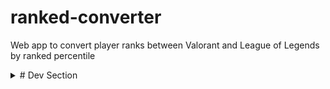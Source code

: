 # ranked-converter

Web app to convert player ranks between Valorant and League of Legends by ranked percentile

<details><summary># Dev Section</summary>

<details><summary>Create resource group:</summary>

    <code>az group create --name "ranked-converter-rg" --location "eastus"</code>

</details>

<details><summary>Create container app environment:</summary>

    <code>az containerapp env create --name "ranked-converter-env" --resource-group "ranked-converter-rg" --location "eastus"</code>

</details>

<details><summary>Create container app job for League data:</summary>

    <code>az containerapp job create --name "league-job" --resource-group "ranked-converter-rg" --environment "ranked-converter-env" --trigger-type "Schedule" --replica-timeout 200 --replica-retry-limit 1 --replica-completion-count 1 --parallelism 1 --image "stuartmolnar/league-rank-converter:latest" --cpu "0.25" --memory "0.5Gi" --cron-expression "0 0 * * 3" --env-vars SUPABASE_URL="https://frhaablrjokjfjszifpj.supabase.co" SUPABASE_SERVICE_KEY="service key"</code>

</details>

<details><summary>Create container app job for Valorant data:</summary>

    <code>az containerapp job create --name "valorant-job" --resource-group "ranked-converter-rg" --environment "ranked-converter-env" --trigger-type "Schedule" --replica-timeout 200 --replica-retry-limit 1 --replica-completion-count 1 --parallelism 1 --image "stuartmolnar/valorant-rank-converter:latest" --cpu "0.25" --memory "0.5Gi" --cron-expression "0 0 * * 3" --env-vars SUPABASE_URL="https://frhaablrjokjfjszifpj.supabase.co" SUPABASE_SERVICE_KEY="service key"</code>

</details>

</details>
